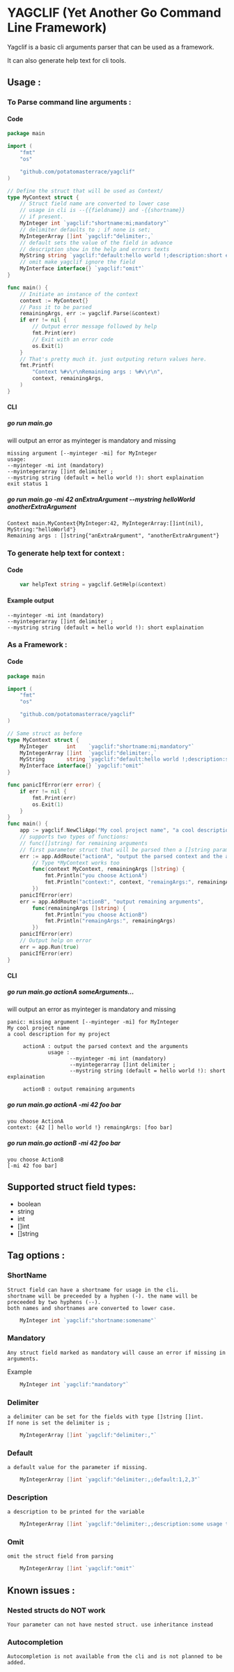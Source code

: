 # YAGCLIF (Yet Another Go Command Line Framework)
Yagclif is a basic cli arguments parser that can be used as a framework.

It can also generate help text for cli tools.

## Usage :
### To Parse command line arguments :
#### Code 
```Go
package main

import (
	"fmt"
	"os"

	"github.com/potatomasterrace/yagclif"
)

// Define the struct that will be used as Context/
type MyContext struct {
	// Struct field name are converted to lower case
	// usage in cli is --{{fieldname}} and -{{shortname}}
	// if present.
	MyInteger int `yagclif:"shortname:mi;mandatory"`
	// delimiter defaults to ; if none is set;
	MyIntegerArray []int `yagclif:"delimiter:,`
	// default sets the value of the field in advance
	// description show in the help and errors texts
	MyString string `yagclif:"default:hello world !;description:short explaination"`
	// omit make yagclif ignore the field
	MyInterface interface{} `yagclif:"omit"`
}

func main() {
	// Initiate an instance of the context
	context := MyContext{}
	// Pass it to be parsed
	remainingArgs, err := yagclif.Parse(&context)
	if err != nil {
		// Output error message followed by help
		fmt.Print(err)
		// Exit with an error code
		os.Exit(1)
	}
	// That's pretty much it. just outputing return values here.
	fmt.Printf(
		"Context %#v\r\nRemaining args : %#v\r\n",
		context, remainingArgs,
	)
}

```
#### CLI 
##### go run main.go 
will output an error as myinteger is mandatory and missing

    missing argument [--myinteger -mi] for MyInteger
    usage:
    --myinteger -mi int (mandatory)
    --myintegerarray []int delimiter ;
    --mystring string (default = hello world !): short explaination
    exit status 1
##### go run main.go -mi 42 anExtraArgument --mystring helloWorld anotherExtraArgument
    Context main.MyContext{MyInteger:42, MyIntegerArray:[]int(nil), MyString:"helloWorld"}
    Remaining args : []string{"anExtraArgument", "anotherExtraArgument"}
### To generate help text for context :
#### Code
```Go
    var helpText string = yagclif.GetHelp(&context)
```
#### Example output
    --myinteger -mi int (mandatory)
    --myintegerarray []int delimiter ;
    --mystring string (default = hello world !): short explaination
### As a Framework :
#### Code 
```Go
package main

import (
	"fmt"
	"os"

	"github.com/potatomasterrace/yagclif"
)

// Same struct as before
type MyContext struct {
	MyInteger      int    `yagclif:"shortname:mi;mandatory"`
	MyIntegerArray []int  `yagclif:"delimiter:,`
	MyString       string `yagclif:"default:hello world !;description:short explaination"`
	MyInterface interface{} `yagclif:"omit"`
}

func panicIfError(err error) {
	if err != nil {
		fmt.Print(err)
		os.Exit(1)
	}
}
func main() {
	app := yagclif.NewCliApp("My cool project name", "a cool description for my project")
	// supports two types of functions:
	// func([]string) for remaining arguments
	// first parameter struct that will be parsed then a []string parameter for remaining arguments
	err := app.AddRoute("actionA", "output the parsed context and the arguments",
		// Type *MyContext works too
		func(context MyContext, remainingArgs []string) {
			fmt.Println("you choose ActionA")
			fmt.Println("context:", context, "remaingArgs:", remainingArgs)
		})
	panicIfError(err)
	err = app.AddRoute("actionB", "output remaining arguments",
		func(remainingArgs []string) {
			fmt.Println("you choose ActionB")
			fmt.Println("remaingArgs:", remainingArgs)
		})
	panicIfError(err)
	// Output help on error
	err = app.Run(true)
	panicIfError(err)
}

```
#### CLI
##### go run main.go actionA someArguments...
will output an error as myinteger is mandatory and missing

    panic: missing argument [--myinteger -mi] for MyInteger
    My cool project name
    a cool description for my project

         actionA : output the parsed context and the arguments
                 usage :
                        --myinteger -mi int (mandatory)
                        --myintegerarray []int delimiter ;
                        --mystring string (default = hello world !): short explaination

         actionB : output remaining arguments
##### go run main.go actionA -mi 42 foo bar
    you choose ActionA
    context: {42 [] hello world !} remaingArgs: [foo bar]
##### go run main.go actionB -mi 42 foo bar
    you choose ActionB
    [-mi 42 foo bar]
## Supported struct field types:
* boolean
* string 
* int 
* []int
* []string
## Tag options :
### ShortName
    Struct field can have a shortname for usage in the cli. 
    shortname will be preceeded by a hyphen (-). the name will be preceeded by two hyphens (--).
    both names and shortnames are converted to lower case.
```Go
    MyInteger int `yagclif:"shortname:somename"`
```
### Mandatory
    Any struct field marked as mandatory will cause an error if missing in arguments.
Example
```Go
    MyInteger int `yagclif:"mandatory"`
```
### Delimiter 
    a delimiter can be set for the fields with type []string []int.
    If none is set the delimiter is ;
```Go
    MyIntegerArray []int `yagclif:"delimiter:,"`
```
### Default
    a default value for the parameter if missing.
```Go
    MyIntegerArray []int `yagclif:"delimiter:,;default:1,2,3"`
```
### Description
    a description to be printed for the variable
```Go
    MyIntegerArray []int `yagclif:"delimiter:,;description:some usage tip"`
```
### Omit
    omit the struct field from parsing 
```Go
    MyIntegerArray []int `yagclif:"omit"`
```
## Known issues :
### Nested structs do NOT work
    Your parameter can not have nested struct. use inheritance instead
### Autocompletion
    Autocompletion is not available from the cli and is not planned to be added.
